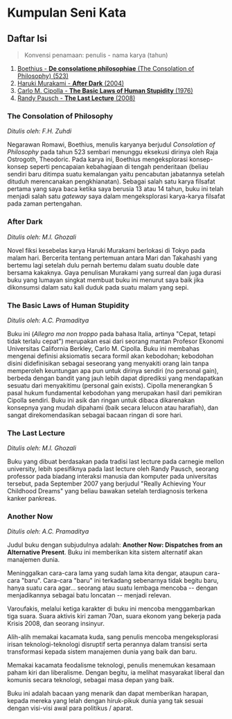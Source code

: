 # Kumpulan Seni Kata

## Daftar Isi

> Konvensi penamaan: penulis - nama karya (tahun)

1. [Boethius - **De consolatione philosophiae** (The Consolation of Philosophy) (523)](#The-Consolation-of-Philosophy)
2. [Haruki Murakami - **After Dark** (2004)](#After-Dark)
3. [Carlo M. Cipolla - **The Basic Laws of Human Stupidity** (1976)](#The-Basic-Laws-of-Human-Stupidity)
4. [Randy Pausch - **The Last Lecture** (2008)](#TheLast-Lecture)


### The Consolation of Philosophy
*Ditulis oleh: F.H. Zuhdi*

Negarawan Romawi, Boethius, menulis karyanya berjudul *Consolation of Philosophy* pada tahun 523 sembari menunggu eksekusi dirinya oleh Raja Ostrogoth, Theodoric. Pada karya ini, Boethius mengeksplorasi konsep-konsep seperti pencapaian kebahagiaan di tengah penderitaan (beliau sendiri baru ditimpa suatu kemalangan yaitu pencabutan jabatannya setelah dituduh merencanakan pengkhianatan). Sebagai salah satu karya filsafat pertama yang saya baca ketika saya berusia 13 atau 14 tahun, buku ini telah menjadi salah satu *gateway* saya dalam mengeksplorasi karya-karya filsafat pada zaman pertengahan.

### After Dark
*Ditulis oleh: M.I. Ghozali*

Novel fiksi kesebelas karya Haruki Murakami berlokasi di Tokyo pada malam hari. Bercerita tentang pertemuan antara Mari dan Takahashi yang bertemu lagi setelah dulu pernah bertemu dalam suatu double date bersama kakaknya. Gaya penulisan Murakami yang surreal dan juga durasi buku yang lumayan singkat membuat buku ini menurut saya baik jika dikonsumsi dalam satu kali duduk pada suatu malam yang sepi.

### The Basic Laws of Human Stupidity
*Ditulis oleh: A.C. Pramaditya*

Buku ini (*Allegro ma non troppo* pada bahasa Italia, artinya "Cepat, tetapi tidak terlalu cepat") merupakan esai dari seorang mantan Profesor Ekonomi Universitas California Berkley, Carlo M. Cipolla. Buku ini membahas mengenai definisi aksiomatis secara formil akan kebodohan; 
kebodohan disini didefinisikan sebagai seseorang yang menyakiti orang lain tanpa memperoleh keuntungan apa pun untuk dirinya sendiri (no personal gain), berbeda dengan bandit yang jauh lebih dapat diprediksi yang mendapatkan sesuatu dari menyakitimu (personal gain exists). Cipolla menerangkan 5 pasal hukum fundamental kebodohan yang merupakan hasil dari pemikiran Cipolla sendiri. Buku ini asik dan ringan untuk dibaca dikarenakan konsepnya yang mudah dipahami (baik secara lelucon atau harafiah), dan sangat direkomendasikan sebagai bacaan ringan di sore hari.

### The Last Lecture
*Ditulis oleh: M.I. Ghozali*

Buku yang dibuat berdasakan pada tradisi last lecture pada carnegie mellon university, lebih spesifiknya pada last lecture oleh Randy Pausch, seorang professor pada biadang interaksi manusia dan komputer pada universitas tersebut, pada September 2007 yang berjudul "Really Achieving Your Childhood Dreams" yang beliau bawakan setelah terdiagnosis terkena kanker pankreas.

### Another Now
*Ditulis oleh: A.C. Pramaditya*

Judul buku dengan subjudulnya adalah: **Another Now: Dispatches from an Alternative Present**. Buku ini memberikan kita sistem alternatif akan manajemen dunia.

Meninggalkan cara-cara lama yang sudah lama kita dengar, ataupun cara-cara "baru". Cara-cara "baru" ini terkadang sebenarnya tidak begitu baru, hanya suatu cara agar... seorang atau suatu lembaga mencoba -- dengan menjadikannya sebagai batu loncatan -- menjadi relevan.

Varoufakis, melalui ketiga karakter di buku ini mencoba menggambarkan tiga suara. Suara aktivis kiri zaman 70an, suara ekonom yang bekerja pada Krisis 2008, dan seorang insinyur.

Alih-alih memakai kacamata kuda, sang penulis mencoba mengeksplorasi irisan teknologi-teknologi disruptif serta perannya dalam transisi serta transformasi kepada sistem manajemen dunia yang baik dan baru.

Memakai kacamata feodalisme teknologi, penulis menemukan kesamaan paham kiri dan liberalisme. Dengan begitu, ia melihat masyarakat liberal dan komunis secara teknologi, sebagai masa depan yang baik.

Buku ini adalah bacaan yang menarik dan dapat memberikan harapan, kepada mereka yang lelah dengan hiruk-pikuk dunia yang tak sesuai dengan visi-visi awal para politikus / aparat.
